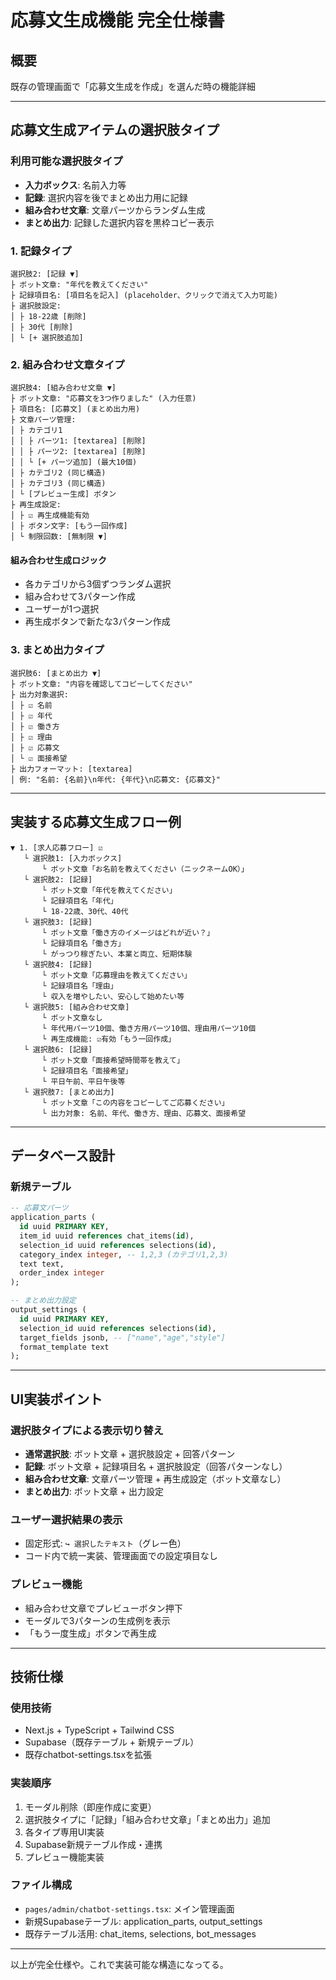 # 応募文生成機能 完全仕様書

## 概要

既存の管理画面で「応募文生成を作成」を選んだ時の機能詳細

---

## 応募文生成アイテムの選択肢タイプ

### 利用可能な選択肢タイプ
- **入力ボックス**: 名前入力等
- **記録**: 選択内容を後でまとめ出力用に記録
- **組み合わせ文章**: 文章パーツからランダム生成
- **まとめ出力**: 記録した選択内容を黒枠コピー表示

### 1. 記録タイプ
```
選択肢2: [記録 ▼]
├ ボット文章: "年代を教えてください"
├ 記録項目名: [項目名を記入] (placeholder、クリックで消えて入力可能)
├ 選択肢設定:
│ ├ 18-22歳 [削除]
│ ├ 30代 [削除]
│ └ [+ 選択肢追加]
```

### 2. 組み合わせ文章タイプ
```
選択肢4: [組み合わせ文章 ▼]
├ ボット文章: "応募文を3つ作りました" (入力任意)
├ 項目名: [応募文] (まとめ出力用)
├ 文章パーツ管理:
│ ├ カテゴリ1
│ │ ├ パーツ1: [textarea] [削除]
│ │ ├ パーツ2: [textarea] [削除]
│ │ └ [+ パーツ追加] (最大10個)
│ ├ カテゴリ2 (同じ構造)
│ ├ カテゴリ3 (同じ構造)
│ └ [プレビュー生成] ボタン
├ 再生成設定:
│ ├ ☑ 再生成機能有効
│ ├ ボタン文字: [もう一回作成]
│ └ 制限回数: [無制限 ▼]
```

#### 組み合わせ生成ロジック
- 各カテゴリから3個ずつランダム選択
- 組み合わせて3パターン作成
- ユーザーが1つ選択
- 再生成ボタンで新たな3パターン作成

### 3. まとめ出力タイプ
```
選択肢6: [まとめ出力 ▼]
├ ボット文章: "内容を確認してコピーしてください"
├ 出力対象選択:
│ ├ ☑ 名前
│ ├ ☑ 年代
│ ├ ☑ 働き方
│ ├ ☑ 理由
│ ├ ☑ 応募文
│ └ ☑ 面接希望
├ 出力フォーマット: [textarea]
│ 例: "名前: {名前}\n年代: {年代}\n応募文: {応募文}"
```

---

## 実装する応募文生成フロー例

```
▼ 1. [求人応募フロー] ☑
   └ 選択肢1: [入力ボックス]
       └ ボット文章「お名前を教えてください（ニックネームOK）」
   └ 選択肢2: [記録] 
       └ ボット文章「年代を教えてください」
       └ 記録項目名「年代」
       └ 18-22歳、30代、40代
   └ 選択肢3: [記録]
       └ ボット文章「働き方のイメージはどれが近い？」 
       └ 記録項目名「働き方」
       └ がっつり稼ぎたい、本業と両立、短期体験
   └ 選択肢4: [記録]
       └ ボット文章「応募理由を教えてください」
       └ 記録項目名「理由」
       └ 収入を増やしたい、安心して始めたい等
   └ 選択肢5: [組み合わせ文章]
       └ ボット文章なし
       └ 年代用パーツ10個、働き方用パーツ10個、理由用パーツ10個
       └ 再生成機能: ☑有効「もう一回作成」
   └ 選択肢6: [記録]
       └ ボット文章「面接希望時間帯を教えて」
       └ 記録項目名「面接希望」
       └ 平日午前、平日午後等
   └ 選択肢7: [まとめ出力]
       └ ボット文章「この内容をコピーしてご応募ください」
       └ 出力対象: 名前、年代、働き方、理由、応募文、面接希望
```

---

## データベース設計

### 新規テーブル
```sql
-- 応募文パーツ
application_parts (
  id uuid PRIMARY KEY,
  item_id uuid references chat_items(id),
  selection_id uuid references selections(id),
  category_index integer, -- 1,2,3 (カテゴリ1,2,3)
  text text,
  order_index integer
);

-- まとめ出力設定
output_settings (
  id uuid PRIMARY KEY,
  selection_id uuid references selections(id),
  target_fields jsonb, -- ["name","age","style"]
  format_template text
);
```

---

## UI実装ポイント

### 選択肢タイプによる表示切り替え
- **通常選択肢**: ボット文章 + 選択肢設定 + 回答パターン
- **記録**: ボット文章 + 記録項目名 + 選択肢設定（回答パターンなし）
- **組み合わせ文章**: 文章パーツ管理 + 再生成設定（ボット文章なし）
- **まとめ出力**: ボット文章 + 出力設定

### ユーザー選択結果の表示
- 固定形式: `↪ 選択したテキスト`（グレー色）
- コード内で統一実装、管理画面での設定項目なし

### プレビュー機能
- 組み合わせ文章でプレビューボタン押下
- モーダルで3パターンの生成例を表示
- 「もう一度生成」ボタンで再生成

---

## 技術仕様

### 使用技術
- Next.js + TypeScript + Tailwind CSS
- Supabase（既存テーブル + 新規テーブル）
- 既存chatbot-settings.tsxを拡張

### 実装順序
1. モーダル削除（即座作成に変更）
2. 選択肢タイプに「記録」「組み合わせ文章」「まとめ出力」追加
3. 各タイプ専用UI実装
4. Supabase新規テーブル作成・連携
5. プレビュー機能実装

### ファイル構成
- `pages/admin/chatbot-settings.tsx`: メイン管理画面
- 新規Supabaseテーブル: application_parts, output_settings
- 既存テーブル活用: chat_items, selections, bot_messages

---

以上が完全仕様や。これで実装可能な構造になってる。